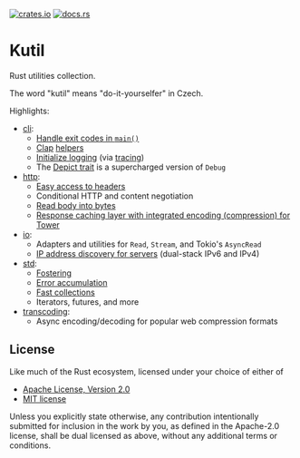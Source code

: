 [![crates.io](https://img.shields.io/crates/v/kutil?color=%23227700)](https://crates.io/crates/kutil)
[![docs.rs](https://img.shields.io/badge/docs.rs-latest?color=grey)](https://docs.rs/kutil/latest/kutil/)

Kutil
=====

Rust utilities collection.

The word "kutil" means "do-it-yourselfer" in Czech.

Highlights:

* [cli](https://docs.rs/kutil/latest/kutil/cli/index.html):
  * [Handle exit codes in `main()`](https://docs.rs/kutil/latest/kutil/cli/run/index.html)
  * [Clap](https://github.com/clap-rs/clap)
    [helpers](https://docs.rs/kutil/latest/kutil/cli/clap/index.html)
  * [Initialize logging](https://docs.rs/kutil/latest/kutil/cli/log/index.html)
    (via [tracing](https://github.com/tokio-rs/tracing))
  * The [Depict trait](https://docs.rs/kutil/latest/kutil/cli/depict/index.html) is a supercharged version of `Debug`
* [http](https://docs.rs/kutil/latest/kutil/http/index.html):
  * [Easy access to headers](https://docs.rs/kutil/latest/kutil/http/trait.HeaderValues.html)
  * Conditional HTTP and content negotiation
  * [Read body into bytes](https://docs.rs/kutil/latest/kutil/http/trait.ReadBodyIntoBytes.html)
  * [Response caching layer with integrated encoding (compression) for Tower](https://docs.rs/kutil/latest/kutil/http/tower/caching/struct.CachingLayer.html)
* [io](https://docs.rs/kutil/latest/kutil/io/index.html):
  * Adapters and utilities for `Read`, `Stream`, and Tokio's `AsyncRead`
  * [IP address discovery for servers](https://docs.rs/kutil/latest/kutil/io/network/ip/index.html) (dual-stack IPv6 and IPv4)
* [std](https://docs.rs/kutil/latest/kutil/std/index.html):
  * [Fostering](https://docs.rs/kutil/latest/kutil/std/foster/index.html)
  * [Error accumulation](https://docs.rs/kutil/latest/kutil/std/error/index.html)
  * [Fast collections](https://docs.rs/kutil/latest/kutil/std/collections/index.html)
  * Iterators, futures, and more
* [transcoding](https://docs.rs/kutil/latest/kutil/transcoding/index.html):
  * Async encoding/decoding for popular web compression formats

License
-------

Like much of the Rust ecosystem, licensed under your choice of either of

* [Apache License, Version 2.0](https://github.com/tliron/kutil/blob/main/LICENSE-APACHE)
* [MIT license](https://github.com/tliron/kutil/blob/main/LICENSE-MIT)

Unless you explicitly state otherwise, any contribution intentionally submitted for inclusion in the work by you, as defined in the Apache-2.0 license, shall be dual licensed as above, without any additional terms or conditions.
